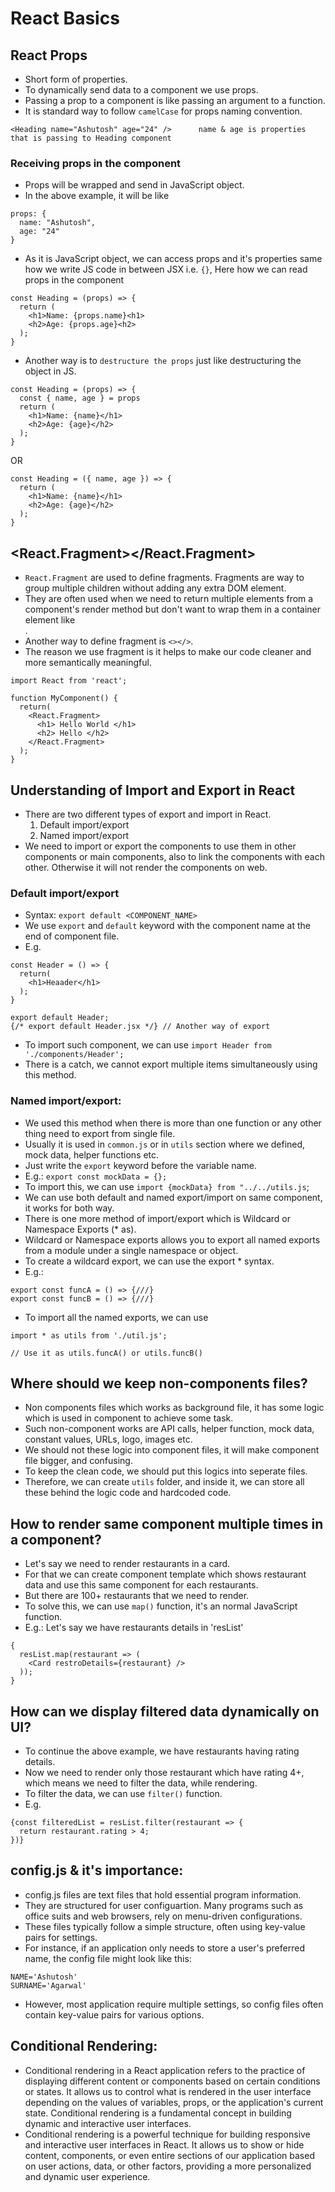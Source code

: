 # React Basics

## React Props
- Short form of properties.
- To dynamically send data to a component we use props.
- Passing a prop to a component is like passing an argument to a function.
- It is standard way to follow `camelCase` for props naming convention.
```
<Heading name="Ashutosh" age="24" />      name & age is properties that is passing to Heading component
```
### Receiving props in the component
- Props will be wrapped and send in JavaScript object.
- In the above example, it will be like
```
props: {
  name: "Ashutosh",
  age: "24"
}
```
- As it is JavaScript object, we can access props and it's properties same how we write JS code in between JSX i.e. `{}`, Here how we can read props in the component
```
const Heading = (props) => {
  return (
    <h1>Name: {props.name}<h1>
    <h2>Age: {props.age}<h2>
  );
}
```
- Another way is to `destructure the props` just like destructuring the object in JS.
```
const Heading = (props) => {
  const { name, age } = props
  return (
    <h1>Name: {name}</h1>
    <h2>Age: {age}</h2>
  );
}
```
OR
```
const Heading = ({ name, age }) => {
  return (
    <h1>Name: {name}</h1>
    <h2>Age: {age}</h2>
  );
}
```

## <React.Fragment></React.Fragment>
- `React.Fragment` are used to define fragments. Fragments are way to group multiple children without adding any extra DOM element.
- They are often used when we need to return multiple elements from a component's render method but don't want to wrap them in a container element like <div>.
- Another way to define fragment is `<></>`.
- The reason we use fragment is it helps to make our code cleaner and more semantically meaningful.
```
import React from 'react';

function MyComponent() {
  return(
    <React.Fragment>
      <h1> Hello World </h1>
      <h2> Hello </h2>
    </React.Fragment>
  );
}
```

## Understanding of Import and Export in React
- There are two different types of export and import in React.
  1. Default import/export
  2. Named import/export
- We need to import or export the components to use them in other components or main components, also to link the components with each other. Otherwise it will not render the components on web.

### Default import/export
- Syntax: `export default <COMPONENT_NAME>`
- We use `export` and `default` keyword with the component name at the end of component file.
- E.g.
```
const Header = () => {
  return(
    <h1>Heaader</h1>
  );
}

export default Header;
{/* export default Header.jsx */} // Another way of export
```
- To import such component, we can use `import Header from './components/Header';`
- There is a catch, we cannot export multiple items simultaneously using this method.

### Named import/export:
- We used this method when there is more than one function or any other thing need to export from single file.
- Usually it is used in `common.js` or in `utils` section where we defined, mock data, helper functions etc.
- Just write the `export` keyword before the variable name.
- E.g.: `export const mockData = {};`
- To import this, we can use `import {mockData} from "../../utils.js`;
- We can use both default and named export/import on same component, it works for both way.
- There is one more method of import/export which is Wildcard or Namespace Exports (* as).
- Wildcard or Namespace exports allows you to export all named exports from a module under a single namespace or object.
- To create a wildcard export, we can use the export * syntax.
- E.g.:
```
export const funcA = () => {///}
export const funcB = () => {///}
```
- To import all the named exports, we can use
```
import * as utils from './util.js';

// Use it as utils.funcA() or utils.funcB()
```

## Where should we keep non-components files?
- Non components files which works as background file, it has some logic which is used in component to achieve some task.
- Such non-component works are API calls, helper function, mock data, constant values, URLs, logo, images etc.
- We should not these logic into component files, it will make component file bigger, and confusing.
- To keep the clean code, we should put this logics into seperate files.
- Therefore, we can create `utils` folder, and inside it, we can store all these behind the logic code and hardcoded code.

## How to render same component multiple times in a component?
- Let's say we need to render restaurants in a card.
- For that we can create component template which shows restaurant data and use this same component for each restaurants.
- But there are 100+ restaurants that we need to render.
- To solve this, we can use `map()` function, it's an normal JavaScript function.
- E.g.: Let's say we have restaurants details in 'resList'
```
{
  resList.map(restaurant => (
    <Card restroDetails={restaurant} />
  ));
}
```

## How can we display filtered data dynamically on UI?
- To continue the above example, we have restaurants having rating details.
- Now we need to render only those restaurant which have rating 4+, which means we need to filter the data, while rendering.
- To filter the data, we can use `filter()` function.
- E.g.
```
{const filteredList = resList.filter(restaurant => {
  return restaurant.rating > 4;
})}
```

## config.js & it's importance:
- config.js files are text files that hold essential program information.
- They are structured for user configuartion. Many programs such as office suits and web browsers, rely on menu-driven configurations.
- These files typically follow a simple structure, often using key-value pairs for settings.
- For instance, if an application only needs to store a user's preferred name, the config file might look like this:
```
NAME='Ashutosh'
SURNAME='Agarwal'
```
- However, most application require multiple settings, so config files often contain key-value pairs for various options.

## Conditional Rendering:
- Conditional rendering in a React application refers to the practice of displaying different content or components based on certain conditions or states. It allows us to control what is rendered in the user interface depending on the values of variables, props, or the application's current state. Conditional rendering is a fundamental concept in building dynamic and interactive user interfaces.
- Conditional rendering is a powerful technique for building responsive and interactive user interfaces in React. It allows us to show or hide content, components, or even entire sections of our application based on user actions, data, or other factors, providing a more personalized and dynamic user experience.
